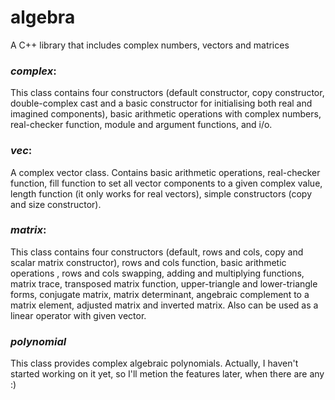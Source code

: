 # algebra
A C++ library that includes complex numbers, vectors and matrices

### *complex*:
 This class contains four constructors (default constructor, copy constructor, double-complex cast and a basic constructor for initialising both real and imagined components), basic arithmetic operations with complex numbers, real-checker function, module and argument functions, and i/o.
 
### *vec*:
 A complex vector class. Contains basic arithmetic operations, real-checker function, fill function to set all vector components to a given complex value, length function (it only works for real vectors), simple constructors (copy and size constructor).
 
### *matrix*:
  This class contains four constructors (default, rows and cols, copy and scalar matrix constructor), rows and cols function, basic arithmetic operations , rows and cols swapping, adding and multiplying functions, matrix trace, transposed matrix function, upper-triangle and lower-triangle forms, conjugate matrix, matrix determinant, angebraic complement to a matrix element, adjusted matrix and inverted matrix. Also can be used as a linear operator with given vector.

### *polynomial*
 This class provides complex algebraic polynomials. Actually, I haven't started working on it yet, so I'll metion the features later, when there are any :)
